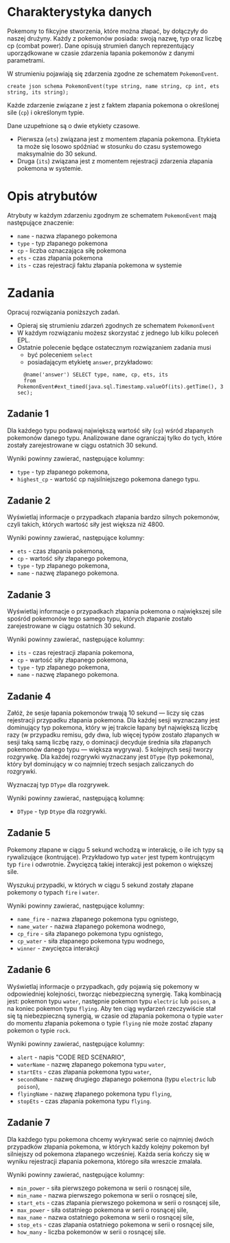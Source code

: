 # Charakterystyka danych
Pokemony to fikcyjne stworzenia, które można złapać, by dołączyły do naszej drużyny. Każdy z pokemonów posiada: swoją nazwę, typ oraz liczbę cp (combat power). Dane opisują strumień danych reprezentujący uporządkowane w czasie zdarzenia łapania pokemonów z danymi parametrami.

W strumieniu pojawiają się zdarzenia zgodne ze schematem `PokemonEvent`.

```
create json schema PokemonEvent(type string, name string, cp int, ets string, its string);
```

Każde zdarzenie związane z jest z faktem złapania pokemona o
określonej sile (`cp`) i określonym typie.


Dane uzupełnione są o dwie etykiety czasowe. 
* Pierwsza (`ets`) związana jest z momentem złapania pokemona. 
  Etykieta ta może się losowo spóźniać w stosunku do czasu systemowego maksymalnie do 30 sekund.
* Druga (`its`) związana jest z momentem rejestracji zdarzenia złapania pokemona w systemie.

# Opis atrybutów

Atrybuty w każdym zdarzeniu zgodnym ze schematem `PokemonEvent` mają następujące znaczenie:

* `name` - nazwa złapanego pokemona
* `type` - typ złapanego pokemona
* `cp` - liczba oznaczająca siłę pokemona
* `ets` - czas złapania pokemona
* `its` - czas rejestracji faktu złapania pokemona w systemie

# Zadania
Opracuj rozwiązania poniższych zadań. 
* Opieraj się strumieniu zdarzeń zgodnych ze schematem `PokemonEvent`
* W każdym rozwiązaniu możesz skorzystać z jednego lub kilku poleceń EPL.
* Ostatnie polecenie będące ostatecznym rozwiązaniem zadania musi 
  * być poleceniem `select` 
  * posiadającym etykietę `answer`, przykładowo:
  ```aidl
    @name('answer') SELECT type, name, cp, ets, its 
    from PokemonEvent#ext_timed(java.sql.Timestamp.valueOf(its).getTime(), 3 sec);
  ```

## Zadanie 1
Dla każdego typu podawaj największą wartość siły (`cp`) wśród złapanych pokemonów danego typu. 
Analizowane dane ograniczaj tylko do tych, które zostały zarejestrowane w ciągu ostatnich 30 sekund.

Wyniki powinny zawierać, następujące kolumny:
- `type` - typ złapanego pokemona,
- `highest_cp` - wartość cp najsilniejszego pokemona danego typu.

## Zadanie 2
Wyświetlaj informacje o przypadkach złapania bardzo silnych pokemonów, czyli takich, których wartość siły jest większa niż 4800.

Wyniki powinny zawierać, następujące kolumny:
- `ets` - czas złapania pokemona,
- `cp` - wartość siły złapanego pokemona,
- `type` - typ złapanego pokemona,
- `name` - nazwę złapanego pokemona.

## Zadanie 3 
Wyświetlaj informacje o przypadkach złapania pokemona o największej sile spośród pokemonów tego samego typu, których złapanie zostało zarejestrowane w ciągu ostatnich 30 sekund.

Wyniki powinny zawierać, następujące kolumny:
- `its` - czas rejestracji złapania pokemona,
- `cp` - wartość siły złapanego pokemona,
- `type` - typ złapanego pokemona,
- `name` - nazwę złapanego pokemona.

## Zadanie 4
Załóż, że sesje łapania pokemonów trwają 10 sekund — liczy się czas rejestracji przypadku złapania pokemona. 
Dla każdej sesji wyznaczany jest dominujący typ pokemona, który w jej trakcie łapany był największą liczbę razy (w przypadku remisu, gdy dwa, lub więcej typów zostało złapanych w sesji taką samą liczbę razy, o dominacji decyduje średnia siła złapanych pokemonów danego typu — większa wygrywa). 
5 kolejnych sesji tworzy rozgrywkę. Dla każdej rozgrywki wyznaczany jest `DType` (typ pokemona), który był dominujący w co najmniej trzech sesjach zaliczanych do rozgrywki. 

Wyznaczaj typ `DType` dla rozgrywek. 

Wyniki powinny zawierać, następującą kolumnę:
- `DType` - typ `Dtype` dla rozgrywki.

## Zadanie 5
Pokemony złapane w ciągu 5 sekund wchodzą w interakcję, o ile ich typy są rywalizujące (kontrujące). 
Przykładowo typ `water` jest typem kontrującym typ `fire` i odwrotnie. 
Zwycięzcą takiej interakcji jest pokemon o większej sile. 

Wyszukuj przypadki, w których w ciągu 5 sekund zostały złapane pokemony o typach `fire` i `water`.

Wyniki powinny zawierać, następujące kolumny:
- `name_fire` - nazwa złapanego pokemona typu ognistego,
- `name_water` - nazwa złapanego pokemona wodnego, 
- `cp_fire` - siła złapanego pokemona typu ognistego,
- `cp_water` - siła złapanego pokemona typu wodnego,
- `winner` - zwycięzca interakcji 

## Zadanie 6
Wyświetlaj informacje o przypadkach, gdy pojawią się pokemony w odpowiedniej kolejności, tworząc niebezpieczną synergię.
Taką kombinacją jest: pokemon typu `water`, następnie pokemon typu `electric` lub `poison`, a na koniec pokemon typu `flying`.
Aby ten ciąg wydarzeń rzeczywiście stał się tą niebezpieczną synergią, w czasie od złapania pokemona o typie `water` do momentu złapania pokemona o typie `flying` nie może zostać złapany pokemon o typie `rock`.

Wyniki powinny zawierać, następujące kolumny:
- `alert` - napis "CODE RED SCENARIO",
- `waterName` - nazwę złapanego pokemona typu `water`, 
- `startEts` - czas złapania pokemona typu `water`, 
- `secondName` - nazwę drugiego złapanego pokemona (typu `electric` lub `poison`),
- `flyingName` - nazwę złapanego pokemona typu `flying`,
- `stopEts` - czas złapania pokemona typu `flying`.

## Zadanie 7
Dla każdego typu pokemona chcemy wykrywać serie co najmniej dwóch przypadków złapania pokemona, w których każdy kolejny pokemon był silniejszy od pokemona złapanego wcześniej.
Każda seria kończy się w wyniku rejestracji złapania pokemona, którego siła wreszcie zmalała.    

Wyniki powinny zawierać, następujące kolumny:
- `min_power` - siła pierwszego pokemona w serii o rosnącej sile,
- `min_name` - nazwa pierwszego pokemona w serii o rosnącej sile,
- `start_ets` - czas złapania pierwszego pokemona w serii o rosnącej sile,
- `max_power` - siła ostatniego pokemona w serii o rosnącej sile,
- `max_name` - nazwa ostatniego pokemona w serii o rosnącej sile,
- `stop_ets` - czas złapania ostatniego pokemona w serii o rosnącej sile,
- `how_many` - liczba pokemonów w serii o rosnącej sile. 
